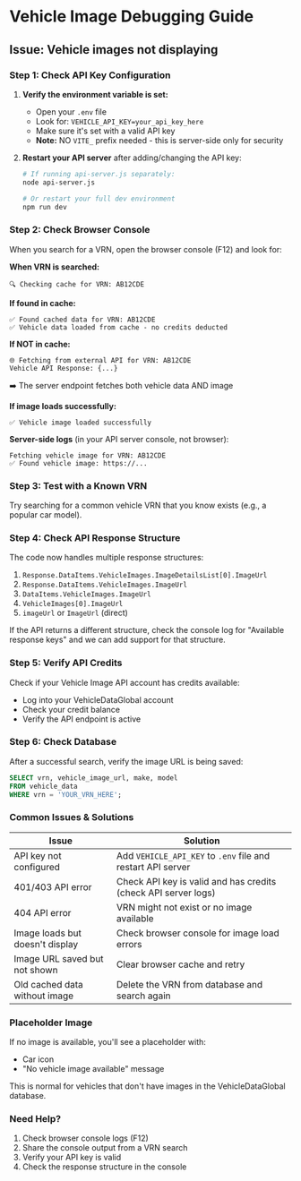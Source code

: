 # Vehicle Image Debugging Guide

## Issue: Vehicle images not displaying

### Step 1: Check API Key Configuration

1. **Verify the environment variable is set:**
   - Open your `.env` file
   - Look for: `VEHICLE_API_KEY=your_api_key_here`
   - Make sure it's set with a valid API key
   - **Note:** NO `VITE_` prefix needed - this is server-side only for security

2. **Restart your API server** after adding/changing the API key:
   ```bash
   # If running api-server.js separately:
   node api-server.js
   
   # Or restart your full dev environment
   npm run dev
   ```

### Step 2: Check Browser Console

When you search for a VRN, open the browser console (F12) and look for:

**When VRN is searched:**
```
🔍 Checking cache for VRN: AB12CDE
```

**If found in cache:**
```
✅ Found cached data for VRN: AB12CDE
✅ Vehicle data loaded from cache - no credits deducted
```

**If NOT in cache:**
```
🌐 Fetching from external API for VRN: AB12CDE
Vehicle API Response: {...}
```
➡️ The server endpoint fetches both vehicle data AND image

**If image loads successfully:**
```
✅ Vehicle image loaded successfully
```

**Server-side logs** (in your API server console, not browser):
```
Fetching vehicle image for VRN: AB12CDE
✅ Found vehicle image: https://...
```

### Step 3: Test with a Known VRN

Try searching for a common vehicle VRN that you know exists (e.g., a popular car model).

### Step 4: Check API Response Structure

The code now handles multiple response structures:
1. `Response.DataItems.VehicleImages.ImageDetailsList[0].ImageUrl`
2. `Response.DataItems.VehicleImages.ImageUrl`
3. `DataItems.VehicleImages.ImageUrl`
4. `VehicleImages[0].ImageUrl`
5. `imageUrl` or `ImageUrl` (direct)

If the API returns a different structure, check the console log for "Available response keys" and we can add support for that structure.

### Step 5: Verify API Credits

Check if your Vehicle Image API account has credits available:
- Log into your VehicleDataGlobal account
- Check your credit balance
- Verify the API endpoint is active

### Step 6: Check Database

After a successful search, verify the image URL is being saved:

```sql
SELECT vrn, vehicle_image_url, make, model 
FROM vehicle_data 
WHERE vrn = 'YOUR_VRN_HERE';
```

### Common Issues & Solutions

| Issue | Solution |
|-------|----------|
| API key not configured | Add `VEHICLE_API_KEY` to `.env` file and restart API server |
| 401/403 API error | Check API key is valid and has credits (check API server logs) |
| 404 API error | VRN might not exist or no image available |
| Image loads but doesn't display | Check browser console for image load errors |
| Image URL saved but not shown | Clear browser cache and retry |
| Old cached data without image | Delete the VRN from database and search again |

### Placeholder Image

If no image is available, you'll see a placeholder with:
- Car icon
- "No vehicle image available" message

This is normal for vehicles that don't have images in the VehicleDataGlobal database.

### Need Help?

1. Check browser console logs (F12)
2. Share the console output from a VRN search
3. Verify your API key is valid
4. Check the response structure in the console

